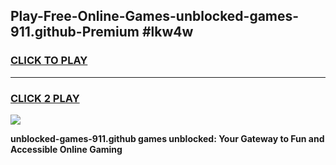 
## Play-Free-Online-Games-unblocked-games-911.github-Premium #lkw4w
<h3>
<a href="https://premium.freeplayer.one?title=unblocked-games-911.github&ref=8M">CLICK TO PLAY</a></h3>
<hr>

<h3>
<a href="https://premium.freeplayer.one?title=unblocked-games-911.github&ref=8M">CLICK 2 PLAY</a>
  
</h3>

<a href="https://premium.freeplayer.one?title=unblocked-games-911.github&ref=8M"><img src="https://clearcache.store/games.png"></a>


**unblocked-games-911.github games unblocked: Your Gateway to Fun and Accessible Online Gaming**

